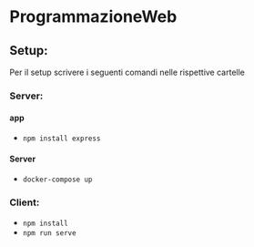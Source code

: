 # ProgrammazioneWeb

## Setup:
Per il setup scrivere i seguenti comandi nelle rispettive cartelle

### Server:
#### app
- `npm install express`

#### Server
- `docker-compose up`

### Client:
- `npm install`  
- `npm run serve`
